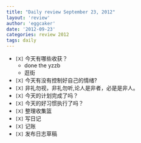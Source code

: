 ```yaml
---
title: "Daily review September 23, 2012" 
layout: 'review'
author: 'eggcaker'
date: '2012-09-23'
categories: review 2012
tags: daily
---
```



  * `[X]` 今天有哪些收获？ 
    * done the yzzb 
    * 逛街 
  * `[X]` 今天有没有控制好自己的情绪? 
  * `[X]` 非礼勿视，非礼勿听,论人是非者，必是是非人。 
  * `[X]` 今天的计划完成了吗？ 
  * `[X]` 今天的好习惯执行了吗？ 
  * `[X]` 整理收集篮 
  * `[X]` 写日记 
  * `[X]` 记账 
  * `[X]` 发布日志草稿 

